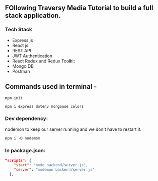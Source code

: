 ## FOllowing Traversy Media Tutorial to build a full stack application.

### Tech Stack

- Express js
- React js
- REST API
- JWT Authentication
- React Redux and Redux Toolkit
- Mongo DB
- Postman

## Commands used in terminal -

```
npm init
```

```
npm i express dotenv mongoose colors
```

### Dev dependency:

nodemon to keep our server running and we don't have to restart it.

```
npm i -D nodemon
```

### In package.json:

```json
"scripts": {
    "start": "node backend/server.js",
    "server": "nodemon backend/server.js"
  },
```
